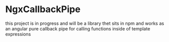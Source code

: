 # NgxCallbackPipe

this project is in progress and will be a library thet sits in npm and works as an angular pure callback pipe for calling functions inside of template expressions
